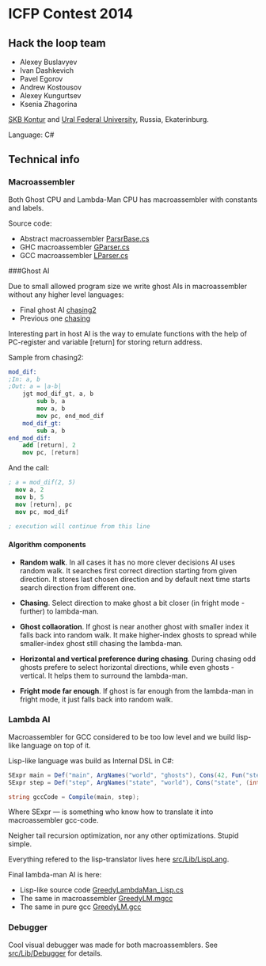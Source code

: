# ICFP Contest 2014

## Hack the loop team
  * Alexey Buslavyev
  * Ivan Dashkevich
  * Pavel Egorov
  * Andrew Kostousov
  * Alexey Kungurtsev
  * Ksenia Zhagorina

[SKB Kontur](http://www.kontur.ru) and [Ural Federal University](http://www.urfu.ru), Russia, Ekaterinburg.

Language: C#


## Technical info

### Macroassembler

Both Ghost CPU and Lambda-Man CPU has macroassembler with constants and labels.

Source code:
  * Abstract macroassembler [ParsrBase.cs](src/Lib/Parsing/ParserBase.cs)
  * GHC macroassembler [GParser.cs](src/Lib/Parsing/GParsing/GParser.cs)
  * GCC macroassembler [LParser.cs](src/Lib/Parsing/LParsing/LParser.cs)

###Ghost AI

Due to small allowed program size we write ghost AIs in macroassembler without any higher level languages:

  * Final ghost AI [chasing2](ghosts/chasing2.mghc)
  * Previous one [chasing](ghosts/chasing.mghc)

Interesting part in host AI is the way to emulate functions with the help of PC-register and variable [return] for storing return address.

Sample from chasing2:
```nasm
mod_dif:
;In: a, b
;Out: a = |a-b|
	jgt mod_dif_gt, a, b
		sub b, a
		mov a, b
		mov pc, end_mod_dif
	mod_dif_gt:
		sub a, b
end_mod_dif:
	add [return], 2
	mov pc, [return]
```

And the call:
```nasm
; a = mod_dif(2, 5)
  mov a, 2
  mov b, 5
  mov [return], pc
  mov pc, mod_dif
  
; execution will continue from this line
```

#### Algorithm components

* **Random walk**. In all cases it has no more clever decisions AI uses random walk. It searches first correct direction starting from given direction. It stores last chosen direction and by default next time starts search direction from different one.
* **Chasing**. Select direction to make ghost a bit closer (in fright mode - further) to lambda-man.

* **Ghost collaoration**. If ghost is near another ghost with smaller index it falls back into random walk. It make higher-index ghosts to spread while smaller-index ghost still chasing the lambda-man.

* **Horizontal and vertical preference during chasing**. During chasing odd ghosts prefere to select horizontal directions, while even ghosts - vertical. It helps them to surround the lambda-man.

* **Fright mode far enough**. If ghost is far enough from the lambda-man in fright mode, it just falls back into random walk.

### Lambda AI

Macroassembler for GCC considered to be too low level and we build lisp-like language on top of it.

Lisp-like language was build as Internal DSL in C#:

```csharp
SExpr main = Def("main", ArgNames("world", "ghosts"), Cons(42, Fun("step")));
SExpr step = Def("step", ArgNames("state", "world"), Cons("state", (int)Direction.Right));

string gccCode = Compile(main, step);
```

Where SExpr — is something who know how to translate it into macroassembler gcc-code.

Neigher tail recursion optimization, nor any other optimizations. Stupid simple.

Everything refered to the lisp-translator lives here [src/Lib/LispLang](src/Lib/LispLang).

Final lambda-man AI is here:
* Lisp-like source code [GreedyLambdaMan_Lisp.cs](src/Lib/AI/GreedyLambdaMan_Lisp.cs)
* The same in macroassembler [GreedyLM.mgcc](gcc-samples/GreedyLM.mgcc)
* The same in pure gcc [GreedyLM.gcc](gcc-samples/GreedyLM.gcc)


### Debugger

Cool visual debugger was made for both macroassemblers. See [src/Lib/Debugger](src/Lib/Debugger) for details.
